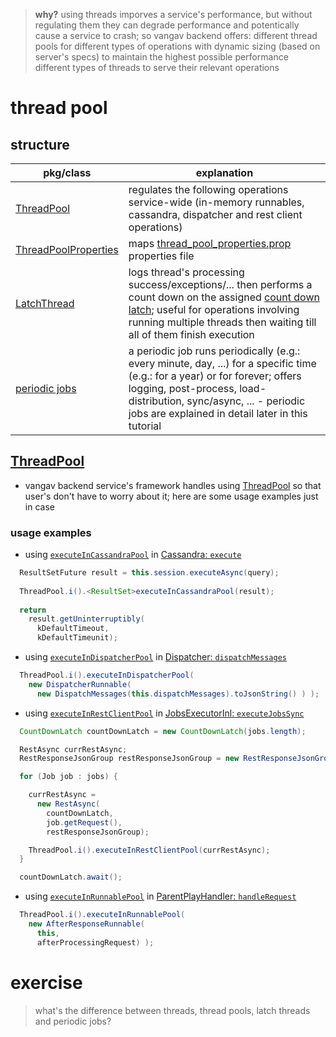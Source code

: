 
> **why?** using threads imporves a service's performance, but without regulating them they can degrade performance and potentically cause a service to crash; so vangav backend offers:
> different thread pools for different types of operations with dynamic sizing (based on server's specs) to maintain the highest possible performance
> different types of threads to serve their relevant operations

# thread pool

## structure

| pkg/class | explanation |
| ----- | ----------- |
| [ThreadPool](https://github.com/vangav/vos_backend/blob/master/src/com/vangav/backend/thread_pool/ThreadPool.java) | regulates the following operations service-wide (in-memory runnables, cassandra, dispatcher and rest client operations) |
| [ThreadPoolProperties](https://github.com/vangav/vos_backend/blob/master/src/com/vangav/backend/thread_pool/ThreadPoolProperties.java) | maps [thread_pool_properties.prop](https://github.com/vangav/vos_backend/blob/master/prop/thread_pool_properties.prop) properties file |
| [LatchThread](https://github.com/vangav/vos_backend/blob/master/src/com/vangav/backend/thread_pool/LatchThread.java) | logs thread's processing success/exceptions/... then performs a count down on the assigned [count down latch](https://docs.oracle.com/javase/7/docs/api/java/util/concurrent/CountDownLatch.html); useful for operations involving running multiple threads then waiting till all of them finish execution |
| [periodic jobs](https://github.com/vangav/vos_backend/tree/master/src/com/vangav/backend/thread_pool/periodic_jobs) | a periodic job runs periodically (e.g.: every minute, day, ...) for a specific time (e.g.: for a year) or for forever; offers logging, post-process, load-distribution, sync/async, ... - periodic jobs are explained in detail later in this tutorial |

## [ThreadPool](https://github.com/vangav/vos_backend/blob/master/src/com/vangav/backend/thread_pool/ThreadPool.java)

+ vangav backend service's framework handles using [ThreadPool](https://github.com/vangav/vos_backend/blob/master/src/com/vangav/backend/thread_pool/ThreadPool.java) so that user's don't have to worry about it; here are some usage examples just in case

### usage examples

+ using [`executeInCassandraPool`](https://github.com/vangav/vos_backend/blob/master/src/com/vangav/backend/thread_pool/ThreadPool.java#L192) in [Cassandra: `execute`](https://github.com/vangav/vos_backend/blob/master/src/com/vangav/backend/cassandra/Cassandra.java#L550)

```java
  ResultSetFuture result = this.session.executeAsync(query);
  
  ThreadPool.i().<ResultSet>executeInCassandraPool(result);
  
  return
    result.getUninterruptibly(
      kDefaultTimeout,
      kDefaultTimeunit);
```

+ using [`executeInDispatcherPool`](https://github.com/vangav/vos_backend/blob/master/src/com/vangav/backend/thread_pool/ThreadPool.java#L216) in [Dispatcher: `dispatchMessages`](https://github.com/vangav/vos_backend/blob/master/src/com/vangav/backend/dispatcher/Dispatcher.java#L212)

```java
  ThreadPool.i().executeInDispatcherPool(
    new DispatcherRunnable(
      new DispatchMessages(this.dispatchMessages).toJsonString() ) );
```

+ using [`executeInRestClientPool`](https://github.com/vangav/vos_backend/blob/master/src/com/vangav/backend/thread_pool/ThreadPool.java#L228) in [JobsExecutorInl: `executeJobsSync`](https://github.com/vangav/vos_backend/blob/master/src/com/vangav/backend/networks/jobs/JobsExecutorInl.java#L126)

```java
  CountDownLatch countDownLatch = new CountDownLatch(jobs.length);

  RestAsync currRestAsync;
  RestResponseJsonGroup restResponseJsonGroup = new RestResponseJsonGroup();

  for (Job job : jobs) {

    currRestAsync =
      new RestAsync(
        countDownLatch,
        job.getRequest(),
        restResponseJsonGroup);

    ThreadPool.i().executeInRestClientPool(currRestAsync);
  }

  countDownLatch.await();
```

+ using [`executeInRunnablePool`](https://github.com/vangav/vos_backend/blob/master/src/com/vangav/backend/thread_pool/ThreadPool.java#L180) in [ParentPlayHandler: `handleRequest`](https://github.com/vangav/vos_backend/blob/master/src/com/vangav/backend/play_framework/ParentPlayHandler.java#L392)

```java
  ThreadPool.i().executeInRunnablePool(
    new AfterResponseRunnable(
      this,
      afterProcessingRequest) );
```

# exercise

> what's the difference between threads, thread pools, latch threads and periodic jobs?
